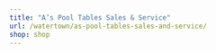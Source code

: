 ```yaml
---
title: "A’s Pool Tables Sales & Service"
url: /watertown/as-pool-tables-sales-and-service/
shop: shop
---
```

